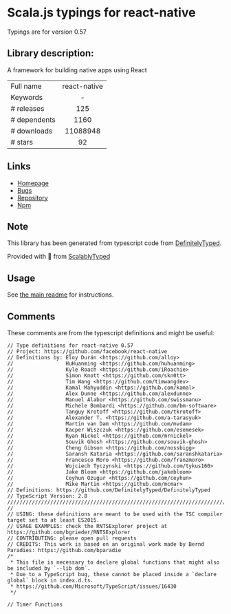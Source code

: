 
# Scala.js typings for react-native

Typings are for version 0.57

## Library description:
A framework for building native apps using React

|                    |                 |
| ------------------ | :-------------: |
| Full name          | react-native |
| Keywords           | - |
| # releases         | 125 |
| # dependents       | 1160 |
| # downloads        | 11088948 |
| # stars            | 92 |

## Links
- [Homepage](https://github.com/facebook/react-native#readme)
- [Bugs](https://github.com/facebook/react-native/issues)
- [Repository](https://github.com/facebook/react-native)
- [Npm](https://www.npmjs.com/package/react-native)
    


## Note
This library has been generated from typescript code from [DefinitelyTyped](https://definitelytyped.org).

Provided with :purple_heart: from [ScalablyTyped](https://github.com/oyvindberg/ScalablyTyped)

## Usage
See [the main readme](../../readme.md) for instructions.

## Comments

These comments are from the typescript definitions and might be useful:
```
// Type definitions for react-native 0.57
// Project: https://github.com/facebook/react-native
// Definitions by: Eloy Durán <https://github.com/alloy>
//                 HuHuanming <https://github.com/huhuanming>
//                 Kyle Roach <https://github.com/iRoachie>
//                 Simon Knott <https://github.com/skn0tt>
//                 Tim Wang <https://github.com/timwangdev>
//                 Kamal Mahyuddin <https://github.com/kamal>
//                 Alex Dunne <https://github.com/alexdunne>
//                 Manuel Alabor <https://github.com/swissmanu>
//                 Michele Bombardi <https://github.com/bm-software>
//                 Tanguy Krotoff <https://github.com/tkrotoff>
//                 Alexander T. <https://github.com/a-tarasyuk>
//                 Martin van Dam <https://github.com/mvdam>
//                 Kacper Wiszczuk <https://github.com/esemesek>
//                 Ryan Nickel <https://github.com/mrnickel>
//                 Souvik Ghosh <https://github.com/souvik-ghosh>
//                 Cheng Gibson <https://github.com/nossbigg>
//                 Saransh Kataria <https://github.com/saranshkataria>
//                 Francesco Moro <https://github.com/franzmoro>
//                 Wojciech Tyczynski <https://github.com/tykus160>
//                 Jake Bloom <https://github.com/jakebloom>
//                 Ceyhun Ozugur <https://github.com/ceyhun>
//                 Mike Martin <https://github.com/mcmar>
// Definitions: https://github.com/DefinitelyTyped/DefinitelyTyped
// TypeScript Version: 2.8
///////////////////////////////////////////////////////////////////////////////////////////////////////////////////////////
//
// USING: these definitions are meant to be used with the TSC compiler target set to at least ES2015.
// USAGE EXAMPLES: check the RNTSExplorer project at https://github.com/bgrieder/RNTSExplorer
// CONTRIBUTING: please open pull requests
// CREDITS: This work is based on an original work made by Bernd Paradies: https://github.com/bparadie
/*
 * This file is necessary to declare global functions that might also be included by `--lib dom`.
 * Due to a TypeScript bug, these cannot be placed inside a `declare global` block in index.d.ts.
 * https://github.com/Microsoft/TypeScript/issues/16430
 */

// Timer Functions

```


